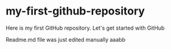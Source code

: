 # my-first-github-repository
Here is my first GitHub repository. Let's get started with GitHub

Readme.md file was just edited manually
aaabb

